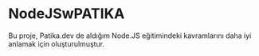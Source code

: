 # NodeJSwPATIKA
 Bu proje, Patika.dev de aldığım Node.JS eğitimindeki kavramlarını daha iyi anlamak için oluşturulmuştur.
